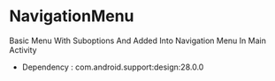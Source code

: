 # NavigationMenu
Basic Menu With Suboptions And Added Into Navigation Menu In Main Activity
- Dependency : com.android.support:design:28.0.0
